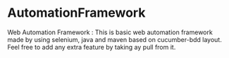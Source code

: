 # AutomationFramework
Web Automation Framework : This is basic web automation framework made by using selenium, java and maven based on cucumber-bdd layout. Feel free to add any extra feature by taking ay pull from it.
